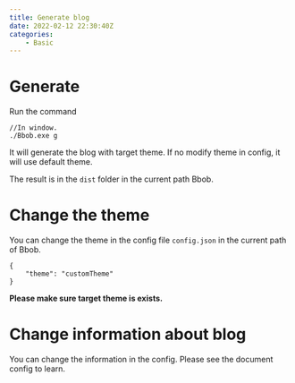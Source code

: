 ```yaml
---
title: Generate blog
date: 2022-02-12 22:30:40Z
categories:
    - Basic
---
```

# Generate
Run the command
```
//In window.
./Bbob.exe g
```
It will generate the blog with target theme. If no modify theme in config, it will use default theme.

The result is in the `dist` folder in the current path Bbob.

# Change the theme
You can change the theme in the config file `config.json` in the current path of Bbob.
```
{
    "theme": "customTheme"
}
```
<b>Please make sure target theme is exists.</b>

# Change information about blog
You can change the information in the config. Please see the document config to learn.